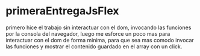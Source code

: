 # primeraEntregaJsFlex

primero hice el trabajo sin interactuar con el dom, invocando las funciones por la consola del navegador,
luego me esforce un poco mas para interactuar con el dom de forma minima,
para que sea mas comodo invocar las funciones y mostrar el contenido guardado en el array con un click.
